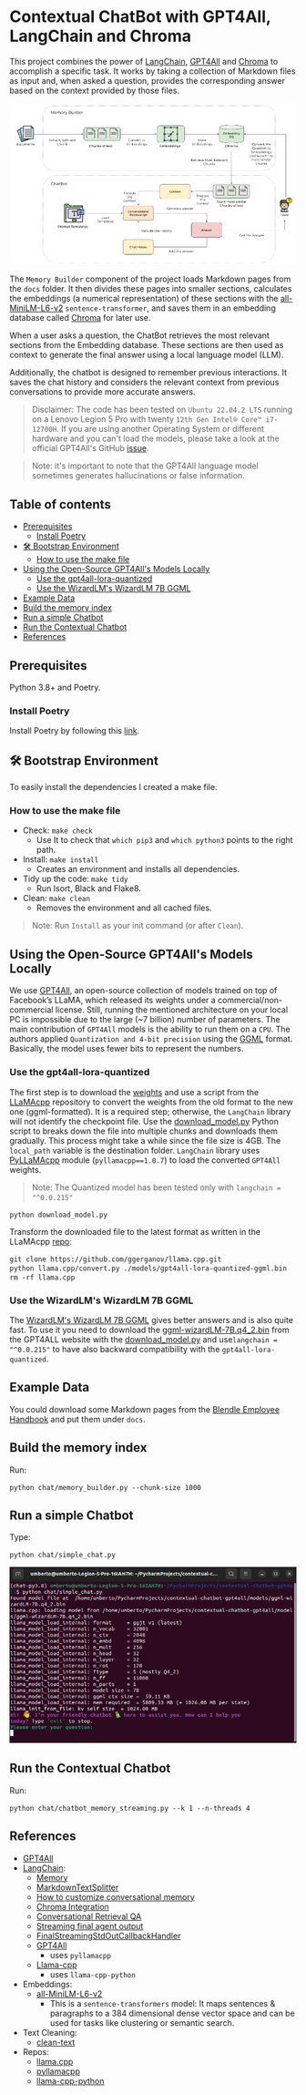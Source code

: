 # Contextual ChatBot with GPT4All, LangChain and Chroma

This project combines the power of [LangChain](https://python.langchain.com/docs/get_started/introduction.html),
[GPT4All](https://gpt4all.io/index.html) and [Chroma](https://github.com/chroma-core/chroma) to accomplish a specific task.
It works by taking a collection of Markdown files as input and, when asked a question, provides the corresponding answer
based on the context provided by those files.

![architecture.png](images/contextual-chatbot-gpt4all.png)

The `Memory Builder` component of the project loads Markdown pages from the `docs` folder.
It then divides these pages into smaller sections, calculates the embeddings (a numerical representation) of these
sections with the [all-MiniLM-L6-v2](https://huggingface.co/sentence-transformers/all-MiniLM-L6-v2) 
`sentence-transformer`, and saves them in an embedding database called [Chroma](https://github.com/chroma-core/chroma) 
for later use.

When a user asks a question, the ChatBot retrieves the most relevant sections from the Embedding database.
These sections are then used as context to generate the final answer using a local language model (LLM).

Additionally, the chatbot is designed to remember previous interactions. It saves the chat history and considers the
relevant context from previous conversations to provide more accurate answers. 

> Disclaimer: The code has been tested on `Ubuntu 22.04.2 LTS` running on a Lenovo Legion 5 Pro
> with twenty `12th Gen Intel® Core™ i7-12700H`.
> If you are using another Operating System or different hardware and you can't load the models, please
> take a look at the official GPT4All's GitHub [issue](https://github.com/nomic-ai/gpt4all/issues).

> Note: it's important to note that the GPT4All language model sometimes generates hallucinations or false information.

## Table of contents

- [Prerequisites](#prerequisites)
  - [Install Poetry](#install-poetry)
- [🛠 Bootstrap Environment](#-bootstrap-environment)
  - [How to use the make file](#how-to-use-the-make-file)
- [Using the Open-Source GPT4All's Models Locally](#using-the-open-source-gpt4alls-models-locally)
  - [Use the gpt4all-lora-quantized](#use-the-gpt4all-lora-quantized)
  - [Use the WizardLM's WizardLM 7B GGML](#use-the-wizardlms-wizardlm-7b-ggml)
- [Example Data](#example-data)
- [Build the memory index](#build-the-memory-index)
- [Run a simple Chatbot](#run-a-simple-chatbot)
- [Run the Contextual Chatbot](#run-the-contextual-chatbot)
- [References](#references)


## Prerequisites

Python 3.8+ and Poetry.

### Install Poetry

Install Poetry by following this [link](https://python-poetry.org/docs/).

## 🛠 Bootstrap Environment

To easily install the dependencies I created a make file.

### How to use the make file

* Check: ```make check```
  * Use It to check that `which pip3` and `which python3` points to the right path.
* Install: ```make install```
  * Creates an environment and installs all dependencies.
* Tidy up the code: ```make tidy```
  * Run Isort, Black and Flake8.
* Clean: ```make clean```
  * Removes the environment and all cached files.

> Note: Run `Install` as your init command (or after `Clean`).

## Using the Open-Source GPT4All's Models Locally

We use [GPT4All](https://gpt4all.io/index.html), an open-source collection of models trained on top of Facebook’s LLaMA,
which released its weights under a commercial/non-commercial license. 
Still, running the mentioned architecture on your local PC is impossible due to the large (~7 billion) number of 
parameters. The main contribution of `GPT4All` models is the ability to run them on a `CPU`.
The authors applied `Quantization and 4-bit precision` using the [GGML](https://github.com/ggerganov/ggml) format.
Basically, the model uses fewer bits to represent the numbers.

### Use the gpt4all-lora-quantized

The first step is to download the [weights](https://the-eye.eu/public/AI/models/nomic-ai/gpt4all/) and use a script 
from the [LLaMAcpp](https://github.com/ggerganov/llama.cpp) repository to convert the weights from the old format to 
the new one (ggml-formatted).
It is a required step; otherwise, the `LangChain` library will not identify the checkpoint file.
Use the [download_model.py](download_model.py) Python script to breaks down the file into multiple chunks and downloads 
them gradually. This process might take a while since the file size is 4GB.
The `local_path` variable is the destination folder.
`LangChain` library uses [PyLLaMAcpp](https://github.com/abdeladim-s/pyllamacpp) module (`pyllamacpp==1.0.7`) to load 
the converted `GPT4All` weights.

> Note: The Quantized model has been tested only with `langchain = "^0.0.215"`

```shell
python download_model.py
```

Transform the downloaded file to the latest format as written in the LLaMAcpp [repo](https://github.com/ggerganov/llama.cpp#using-gpt4all):
```shell
git clone https://github.com/ggerganov/llama.cpp.git
python llama.cpp/convert.py ./models/gpt4all-lora-quantized-ggml.bin
rm -rf llama.cpp
```

### Use the WizardLM's WizardLM 7B GGML

The [WizardLM's WizardLM 7B GGML](https://huggingface.co/TheBloke/wizardLM-7B-GGML) gives better answers and is also 
quite fast. To use it you need to download the [ggml-wizardLM-7B.q4_2.bin](http://gpt4all.io/models/ggml-wizardLM-7B.q4_2.bin) 
from the GPT4ALL website with the [download_model.py](download_model.py) and use`langchain = "^0.0.215"` to have also 
backward compatibility with the `gpt4all-lora-quantized`.

## Example Data

You could download some Markdown pages from the [Blendle Employee Handbook](https://blendle.notion.site/Blendle-s-Employee-Handbook-7692ffe24f07450785f093b94bbe1a09) 
and put them under `docs`.

## Build the memory index

Run:
```shell
python chat/memory_builder.py --chunk-size 1000
```

## Run a simple Chatbot

Type:
```shell
python chat/simple_chat.py
```
![python-code.gif](images/python-code.gif)

## Run the Contextual Chatbot

Run:
```shell
python chat/chatbot_memory_streaming.py --k 1 --n-threads 4
```

## References

* [GPT4All](https://github.com/nomic-ai/gpt4all)
* [LangChain](https://python.langchain.com/docs/get_started/introduction.html):
  * [Memory](https://python.langchain.com/docs/modules/memory.html)
  * [MarkdownTextSplitter](https://api.python.langchain.com/en/latest/_modules/langchain/text_splitter.html#MarkdownTextSplitter)
  * [How to customize conversational memory](https://python.langchain.com/docs/modules/memory/how_to/conversational_customization)
  * [Chroma Integration](https://python.langchain.com/docs/modules/data_connection/vectorstores/integrations/chroma)
  * [Conversational Retrieval QA](https://python.langchain.com/docs/modules/chains/popular/chat_vector_db)
  * [Streaming final agent output](https://python.langchain.com/docs/modules/agents/how_to/streaming_stdout_final_only)
  * [FinalStreamingStdOutCallbackHandler](https://python.langchain.com/docs/modules/agents/how_to/streaming_stdout_final_only)
  * [GPT4All](https://python.langchain.com/docs/modules/model_io/models/llms/integrations/gpt4all.html)
    * uses `pyllamacpp`
  * [Llama-cpp](https://python.langchain.com/docs/modules/model_io/models/llms/integrations/llamacpp)
    * uses `llama-cpp-python`
* Embeddings:
  * [all-MiniLM-L6-v2](https://huggingface.co/sentence-transformers/all-MiniLM-L6-v2)
    * This is a `sentence-transformers` model: It maps sentences & paragraphs to a 384 dimensional dense vector space and can be used for tasks like clustering or semantic search.
* Text Cleaning:
  * [clean-text](https://github.com/jfilter/clean-text/tree/main)
* Repos:
  * [llama.cpp](https://github.com/ggerganov/llama.cpp)
  * [pyllamacpp](https://github.com/abdeladim-s/pyllamacpp)
  * [llama-cpp-python](https://github.com/abetlen/llama-cpp-python)
